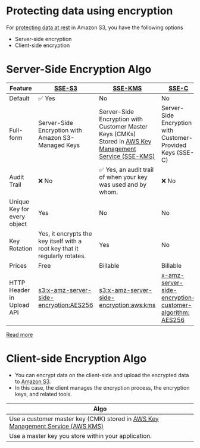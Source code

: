 # Protecting data using encryption

For [protecting data at rest](https://docs.aws.amazon.com/AmazonS3/latest/userguide/UsingEncryption.html) in Amazon S3, you have the following options
- Server-side encryption
- Client-side encryption

# Server-Side Encryption Algo

| Feature                     | [SSE-S3](https://docs.aws.amazon.com/AmazonS3/latest/userguide/UsingServerSideEncryption.html)                                 | [SSE-KMS](https://docs.aws.amazon.com/AmazonS3/latest/userguide/UsingKMSEncryption.html)                                                                                  | [SSE-C](https://docs.aws.amazon.com/AmazonS3/latest/userguide/ServerSideEncryptionCustomerKeys.html)                                                   |
|-----------------------------|--------------------------------------------------------------------------------------------------------------------------------|---------------------------------------------------------------------------------------------------------------------------------------------------------------------------|--------------------------------------------------------------------------------------------------------------------------------------------------------|
| Default                     | :white_check_mark: Yes                                                                                                         | No                                                                                                                                                                        | No                                                                                                                                                     |
| Full-form                   | Server-Side Encryption with Amazon S3-Managed Keys                                                                             | Server-Side Encryption with Customer Master Keys (CMKs) Stored in [AWS Key Management Service (SSE-KMS)](../../../2c_SecurityServices/1_DataProtectionServices/AWSKMS.md) | Server-Side Encryption with Customer-Provided Keys (SSE-C)                                                                                             |
| Audit Trail                 | :x: No                                                                                                                         | :white_check_mark: Yes, an audit trail of when your key was used and by whom.                                                                                             | :x: No                                                                                                                                                 |
| Unique Key for every object | Yes                                                                                                                            | No                                                                                                                                                                        | No                                                                                                                                                     |
| Key Rotation                | Yes, it encrypts the key itself with a root key that it regularly rotates.                                                     | Yes                                                                                                                                                                       | No                                                                                                                                                     |
| Prices                      | Free                                                                                                                           | Billable                                                                                                                                                                  | Billable                                                                                                                                               |
| HTTP Header in Upload API   | [s3:x-amz-server-side-encryption:AES256](https://docs.aws.amazon.com/AmazonS3/latest/userguide/UsingServerSideEncryption.html) | [s3:x-amz-server-side-encryption:aws:kms](https://docs.aws.amazon.com/AmazonS3/latest/userguide/UsingServerSideEncryption.html)                                           | [x-amz-server-side-encryption-customer-algorithm: AES256](https://docs.aws.amazon.com/AmazonS3/latest/userguide/ServerSideEncryptionCustomerKeys.html) |

[Read more](https://docs.aws.amazon.com/AmazonS3/latest/userguide/security-best-practices.html#server-side)

# Client-side Encryption Algo
- You can encrypt data on the client-side and upload the encrypted data to [Amazon S3](../Readme.md).
- In this case, the client manages the encryption process, the encryption keys, and related tools.

| Algo                                                                                                                                              |
|---------------------------------------------------------------------------------------------------------------------------------------------------|
| Use a customer master key (CMK) stored in [AWS Key Management Service (AWS KMS)](../../../2c_SecurityServices/1_DataProtectionServices/AWSKMS.md) |
| Use a master key you store within your application.                                                                                               |
